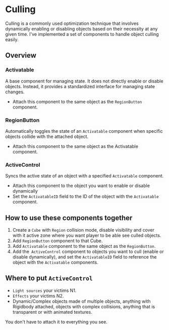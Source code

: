 # Culling

Culling is a commonly used optimization technique that involves dynamically enabling or disabling objects based on their necessity at any given time. I've implemented a set of components to handle object culling easily.

## Overview

### Activatable
A base component for managing state.
It does not directly enable or disable objects. Instead, it provides a standardized interface for managing state changes.
- Attach this component to the same object as the `RegionButton` component.

### RegionButton
Automatically toggles the state of an `Activatable` component when specific objects collide with the attached object.
- Attach this component to the same object as the Activatable component.

### ActiveControl
Syncs the active state of an object with a specified `Activatable` component.
- Attach this component to the object you want to enable or disable dynamically
- Set the `ActivatableID` field to the ID of the object with the `Activatable` component.

## How to use these components together
1. Create a `Cube` with `Region` collision mode, disable visibility and cover with it active zone where you want player to be able see culled objects.
1. Add `RegionButton` component to that Cube. 
2. Add `Activatable` component to the same object as the `RegionButton`.
3. Add the` ActiveControl` component to objects you want to cull (enable or disable dynamically), and set the `ActivatableID` field to reference the object with the `Activatable` components.

## Where to put `ActiveControl` 
- `Light sources` your victims N1.
- `Effects` your victims N2.
- Dynamic/Complex objects made of multiple objects, anything with Rigidbody attached, objects with complex collisions, anything that is transparent or with animated textures.

You don't have to attach it to everything you see.